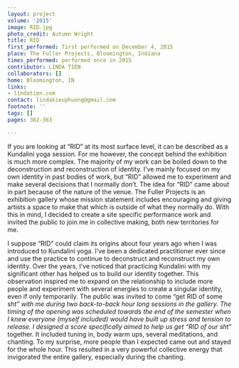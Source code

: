 ```yaml
---
layout: project
volume: '2015'
image: RID.jpg
photo_credit: Autumn Wright
title: RID
first_performed: first performed on December 4, 2015
place: The Fuller Projects, Bloomington, Indiana
times_performed: performed once in 2015
contributor: LINDA TIEN
collaborators: []
home: Bloomington, IN
links:
- lindatien.com
contact: lindakieuphuong@gmail.com
footnote: ''
tags: []
pages: 362-363

---
```


If you are looking at “RID” at its most surface level, it can be described as a Kundalini yoga session. For me however, the concept behind the exhibition is much more complex. The majority of my work can be boiled down to the deconstruction and reconstruction of identity. I’ve mainly focused on my own identity in past bodies of work, but “RID” allowed me to experiment and make several decisions that I normally don’t. The idea for “RID” came about in part because of the nature of the venue. The Fuller Projects is an exhibition gallery whose mission statement includes encouraging and giving artists a space to make that which is outside of what they normally do. With this in mind, I decided to create a site specific performance work and invited the public to join me in collective making, both new territories for me.

I suppose “RID” could claim its origins about four years ago when I was introduced to Kundalini yoga. I’ve been a dedicated practitioner ever since and use the practice to continue to deconstruct and reconstruct my own identity. Over the years, I’ve noticed that practicing Kundalini with my significant other has helped us to build our identity together. This observation inspired me to expand on the relationship to include more people and experiment with several energies to create a singular identity, even if only temporarily. The public was invited to come “get RID of some sh*t” with me during two back-to-back hour long sessions in the gallery. The timing of the opening was scheduled towards the end of the semester when I knew everyone (myself included) would have built up stress and tension to release. I designed a score specifically aimed to help us get “RID of our sh*t” together. It included tuning in, body warm ups, several meditations, and chanting. To my surprise, more people than I expected came out and stayed for the whole hour. This resulted in a very powerful collective energy that invigorated the entire gallery, especially during the chanting.
